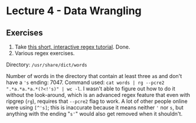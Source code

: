 # Lecture 4 - Data Wrangling

## Exercises

1. Take [this short, interactive regex tutorial](https://regexone.com/). Done.
2. Various regex exercises.

Directory: `/usr/share/dict/words`

Number of words in the directory that contain at least three `a`s and don't have a `'s` ending: 7047. Command used: `cat words | rg --pcre2 ".*a.*a.*a.*(?<!'s)" | wc -l`. I wasn't able to figure out how to do it without the look-around, which is an advanced regex feature that even with ripgrep (`rg`), requires that `--pcre2` flag to work. A lot of other people online were using `[^'s]`; this is inaccurate because it means neither `'` nor `s`, but anything with the ending "`s'`" would also get removed when it shouldn't.
